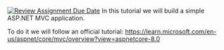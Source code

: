[![Review Assignment Due Date](https://classroom.github.com/assets/deadline-readme-button-24ddc0f5d75046c5622901739e7c5dd533143b0c8e959d652212380cedb1ea36.svg)](https://classroom.github.com/a/9MKnXFMg)
In this tutorial we will build a simple ASP.NET MVC application.

To do it we will follow an official tutorial:
https://learn.microsoft.com/en-us/aspnet/core/mvc/overview?view=aspnetcore-8.0
